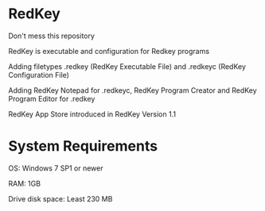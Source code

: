# RedKey
Don't mess this repository

RedKey is executable and configuration for Redkey programs

Adding filetypes .redkey (RedKey Executable File) and .redkeyc (RedKey Configuration File)

Adding RedKey Notepad for .redkeyc, RedKey Program Creator and RedKey Program Editor for .redkey

RedKey App Store introduced in RedKey Version 1.1
# System Requirements
OS: Windows 7 SP1 or newer

RAM: 1GB

Drive disk space: Least 230 MB
